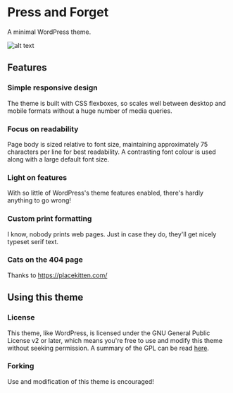 # Press and Forget
A minimal WordPress theme.

![alt text](https://github.com/SecretImbecile/pressandforget/raw/master/screenshot.jpg "")

## Features
### Simple responsive design
The theme is built with CSS flexboxes, so scales well between desktop and mobile formats without a huge number of media queries.

### Focus on readability
Page body is sized relative to font size, maintaining approximately 75 characters per line for best readability. A contrasting font colour is used along with a large default font size.

### Light on features
With so little of WordPress's theme features enabled, there's hardly anything to go wrong!

### Custom print formatting
I know, nobody prints web pages. Just in case they do, they'll get nicely typeset serif text.

### Cats on the 404 page
Thanks to https://placekitten.com/

## Using this theme
### License
This theme, like WordPress, is licensed under the GNU General Public License v2 or later, which means you're free to use and modify this theme without seeking permission. A summary of the GPL can be read [here](https://tldrlegal.com/license/gnu-general-public-license-v2).

### Forking
Use and modification of this theme is encouraged!
